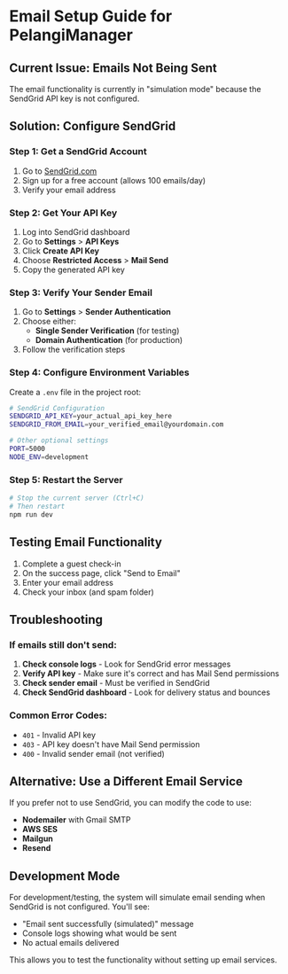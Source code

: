 # Email Setup Guide for PelangiManager

## Current Issue: Emails Not Being Sent

The email functionality is currently in "simulation mode" because the SendGrid API key is not configured.

## Solution: Configure SendGrid

### Step 1: Get a SendGrid Account
1. Go to [SendGrid.com](https://sendgrid.com)
2. Sign up for a free account (allows 100 emails/day)
3. Verify your email address

### Step 2: Get Your API Key
1. Log into SendGrid dashboard
2. Go to **Settings** > **API Keys**
3. Click **Create API Key**
4. Choose **Restricted Access** > **Mail Send**
5. Copy the generated API key

### Step 3: Verify Your Sender Email
1. Go to **Settings** > **Sender Authentication**
2. Choose either:
   - **Single Sender Verification** (for testing)
   - **Domain Authentication** (for production)
3. Follow the verification steps

### Step 4: Configure Environment Variables

Create a `.env` file in the project root:

```bash
# SendGrid Configuration
SENDGRID_API_KEY=your_actual_api_key_here
SENDGRID_FROM_EMAIL=your_verified_email@yourdomain.com

# Other optional settings
PORT=5000
NODE_ENV=development
```

### Step 5: Restart the Server

```bash
# Stop the current server (Ctrl+C)
# Then restart
npm run dev
```

## Testing Email Functionality

1. Complete a guest check-in
2. On the success page, click "Send to Email"
3. Enter your email address
4. Check your inbox (and spam folder)

## Troubleshooting

### If emails still don't send:

1. **Check console logs** - Look for SendGrid error messages
2. **Verify API key** - Make sure it's correct and has Mail Send permissions
3. **Check sender email** - Must be verified in SendGrid
4. **Check SendGrid dashboard** - Look for delivery status and bounces

### Common Error Codes:
- `401` - Invalid API key
- `403` - API key doesn't have Mail Send permission
- `400` - Invalid sender email (not verified)

## Alternative: Use a Different Email Service

If you prefer not to use SendGrid, you can modify the code to use:
- **Nodemailer** with Gmail SMTP
- **AWS SES**
- **Mailgun**
- **Resend**

## Development Mode

For development/testing, the system will simulate email sending when SendGrid is not configured. You'll see:
- "Email sent successfully (simulated)" message
- Console logs showing what would be sent
- No actual emails delivered

This allows you to test the functionality without setting up email services.

